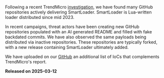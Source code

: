 Following a recent TrendMicro [investigation](https://www.trendmicro.com/en_us/research/25/c/ai-assisted-fake-github-repositories.html), we have found many GitHub repositories actively delivering SmartLoader. SmartLoader is Lua-written loader distributed since mid 2023.

In recent campaigns, threat actors have been creating new GitHub repositories populated with an AI generated README and filled with fake backdated commits. We have also observed the same payloads being distributed via inactive repositories. These repositories are typically forked, with a new release containing SmartLoader ultimately added.

We have uploaded on our [GitHub](https://github.com/cert-orangecyberdefense/cti/tree/main/smartloader) an additional list of IoCs that complements TrendMicro's report.

**Released on 2025-03-12**
